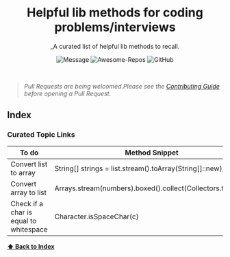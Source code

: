 <div align='center'>

# Helpful lib methods for coding problems/interviews

_A curated list of helpful lib methods to recall. <br>

![Message](https://img.shields.io/badge/I%20%E2%9D%A4%20-OpenSource-%23ff0055) ![Awesome-Repos](https://img.shields.io/badge/Awesome--repos-%23ff0055) ![GitHub](https://img.shields.io/github/license/pawelborkar/awesome-repos?color=%23ff0055)

</div> <br>

> _Pull Requests are being welcomed.Please see the [Contributing Guide](CONTRIBUTING.md) before opening a Pull Request._

## Index



### Curated Topic Links

| To do                                  | Method Snippet | 
|----------------------------------------|----------------|
| Convert list to array                  |     String[] strings = list.stream().toArray(String[]::new);           |
| Convert array to list                  |      Arrays.stream(numbers).boxed().collect(Collectors.toList());         |
| Check if a char is equal to whitespace |      Character.isSpaceChar(c) || Character.isWhitespace(c)         |



**[⬆ Back to Index](#index)**
